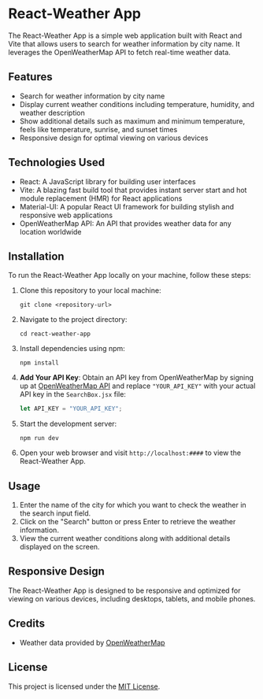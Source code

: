 # React-Weather App

The React-Weather App is a simple web application built with React and Vite that allows users to search for weather information by city name. It leverages the OpenWeatherMap API to fetch real-time weather data.

## Features

- Search for weather information by city name
- Display current weather conditions including temperature, humidity, and weather description
- Show additional details such as maximum and minimum temperature, feels like temperature, sunrise, and sunset times
- Responsive design for optimal viewing on various devices

## Technologies Used

- React: A JavaScript library for building user interfaces
- Vite: A blazing fast build tool that provides instant server start and hot module replacement (HMR) for React applications
- Material-UI: A popular React UI framework for building stylish and responsive web applications
- OpenWeatherMap API: An API that provides weather data for any location worldwide

## Installation

To run the React-Weather App locally on your machine, follow these steps:

1. Clone this repository to your local machine:

   ```
   git clone <repository-url>
   ```

2. Navigate to the project directory:

   ```
   cd react-weather-app
   ```

3. Install dependencies using npm:

   ```
   npm install
   ```

4. **Add Your API Key**: Obtain an API key from OpenWeatherMap by signing up at [OpenWeatherMap API](https://openweathermap.org/api) and replace `"YOUR_API_KEY"` with your actual API key in the `SearchBox.jsx` file:

   ```javascript
   let API_KEY = "YOUR_API_KEY";
   ```

5. Start the development server:

   ```
   npm run dev
   ```

6. Open your web browser and visit `http://localhost:####` to view the React-Weather App.

## Usage

1. Enter the name of the city for which you want to check the weather in the search input field.
2. Click on the "Search" button or press Enter to retrieve the weather information.
3. View the current weather conditions along with additional details displayed on the screen.

## Responsive Design

The React-Weather App is designed to be responsive and optimized for viewing on various devices, including desktops, tablets, and mobile phones.

## Credits

- Weather data provided by [OpenWeatherMap](https://openweathermap.org/)

## License

This project is licensed under the [MIT License](LICENSE).
